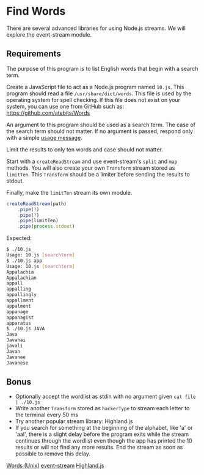 # Find Words

There are several advanced libraries for using Node.js streams. We will explore
the event-stream module.

## Requirements

The purpose of this program is to list English words that begin with a search
term.

Create a JavaScript file to act as a Node.js program named `10.js`. This program
should read a file `/usr/share/dict/words`. This file is used by the operating
system for spell checking. If this file does not exist on your system, you can
use one from GitHub such as: https://github.com/atebits/Words

An argument to this program should be used as a search term. The case of the
search term should not matter. If no argument is passed, respond only with a
simple [usage message](https://en.wikipedia.org/wiki/Usage_message).

Limit the results to only ten words and case should not matter.

Start with a `createReadStream` and use event-stream's `split` and `map`
methods. You will also create your own `Transform` stream stored as `limitTen`.
This `Transform` should be a limiter before sending the results to stdout.

Finally, make the `limitTen` stream its own module.

```js
createReadStream(path)
    .pipe(?)
    .pipe(?)
    .pipe(limitTen)
    .pipe(process.stdout)
```

Expected:

```bash
$ ./10.js
Usage: 10.js [searchterm]
$ ./10.js app
Usage: 10.js [searchterm]
Appalachia
Appalachian
appall
appalling
appallingly
appallment
appalment
appanage
appanagist
apparatus
$ ./10.js JAVA
Java
Javahai
javali
Javan
Javanee
Javanese
```

## Bonus

-   Optionally accept the wordlist as stdin with no argument given
    `cat file | ./10.js`
-   Write another `Transform` stored as `hackerType` to stream each letter to
    the terminal every 50 ms
-   Try another popular stream library: Highland.js
-   If you search for something at the beginning of the alphabet, like 'a' or
    'aal', there is a slight delay before the program exits while the stream
    continues through the wordlist even though the app has printed the 10
    results or will not find any more results. End the stream as soon as
    possible to remove this delay.

[Words (Unix)](https://en.wikipedia.org/wiki/Words_(Unix))
[event-stream](https://github.com/dominictarr/event-stream)
[Highland.js](http://highlandjs.org/)
